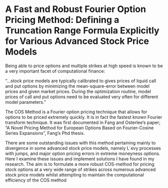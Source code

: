 # A Fast and Robust Fourier Option Pricing Method: Defining a Truncation Range Formula Explicitly for Various Advanced Stock Price Models

Being able to price options and multiple strikes at high speed is known to be a very important facet
of computational finance: 

“...stock price models are typically calibrated to gives prices of liquid call and put options by
minimizing the mean-square-error between model prices and given market prices. During the
optimization routine, model prices of call and put options need to be evaluated very often for
different model parameters.” 

The COS Method is a Fourier option pricing technique that allows for options to be priced extremely
quickly. It is in fact the fastest known Fourier transform technique. It was first documented in Fang
and Osterlee’s paper; “A Novel Pricing Method for European Options Based on Fourier-Cosine Series
Expansions”, Fang’s Phd thesis.

There are some outstanding issues with this method pertaining mainly to divergence in some
advanced stock price models, namely L´evy processes with jumps, and major option
pricing errors in extreme moneyness options. Here I examine these issues and implement
solutions I have found in my research. The aim is to formulate a more robust COS-method for
pricing stock options at a very wide range of strikes across numerous advanced stock price models
whilst attempting to maintain the computational efficiency of the COS method
